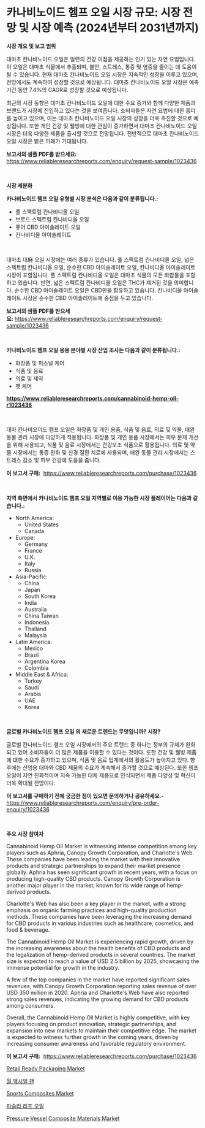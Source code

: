 <p><h1>카나비노이드 헴프 오일 시장 규모: 시장 전망 및 시장 예측 (2024년부터 2031년까지)</h1></p><p><strong>시장 개요 및 보고 범위</strong></p>
<p><p>대마초 칸나비노이드 오일은 일련의 건강 이점을 제공하는 인기 있는 자연 요법입니다. 이 오일은 대마초 식물에서 추출되며, 불안, 스트레스, 통증 및 염증을 줄이는 데 도움이 될 수 있습니다. 현재 대마초 칸나비노이드 오일 시장은 지속적인 성장을 이루고 있으며, 전망에서도 계속하여 성장할 것으로 예상됩니다. 대마초 칸나비노이드 오일 시장은 예측 기간 동안 7.4%의 CAGR로 성장할 것으로 예상됩니다. </p><p>최근의 시장 동향은 대마초 칸나비노이드 오일에 대한 수요 증가와 함께 다양한 제품과 브랜드가 시장에 진입하고 있다는 것을 보여줍니다. 소비자들은 자연 요법에 대한 흥미를 높이고 있으며, 이는 대마초 칸나비노이드 오일 시장의 성장을 더욱 촉진할 것으로 예상됩니다. 또한 개인 건강 및 웰빙에 대한 관심이 증가하면서 대마초 칸나비노이드 오일 시장은 더욱 다양한 제품을 출시할 것으로 전망됩니다. 전반적으로 대마초 칸나비노이드 오일 시장은 밝은 미래가 기대됩니다.</p></p>
<p><strong>보고서의 샘플 PDF를 받으세요:</strong> <a href="https://www.reliableresearchreports.com/enquiry/request-sample/1023436">https://www.reliableresearchreports.com/enquiry/request-sample/1023436</a></p>
<p>&nbsp;</p>
<p><strong>시장 세분화</strong></p>
<p><strong>카나비노이드 헴프 오일 유형별 시장 분석은 다음과 같이 분류됩니다.:</strong></p>
<p><ul><li>풀 스펙트럼 칸나비디올 오일</li><li>브로드 스펙트럼 칸나비디올 오일</li><li>퓨어 CBD 아이솔레이트 오일</li><li>칸나비디올 아이솔레이트</li></ul></p>
<p>&nbsp;</p>
<p><p>대마초 대麻 오일 시장에는 여러 종류가 있습니다. 풀 스펙트럼 칸나비디올 오일, 넓은 스펙트럼 칸나비디올 오일, 순수한 CBD 아이솔레이트 오일, 칸나비디올 아이솔레이트 시장이 포함됩니다. 풀 스펙트럼 칸나비디올 오일은 대마초 식물의 모든 화합물을 포함하고 있습니다. 반면, 넓은 스펙트럼 칸나비디올 오일은 THC가 제거된 것을 의미합니다. 순수한 CBD 아이솔레이트 오일은 CBD만을 함유하고 있습니다. 칸나비디올 아이솔레이트 시장은 순수한 CBD 아이솔레이트에 중점을 두고 있습니다.</p></p>
<p><strong>보고서의 샘플 PDF를 받으세요:</strong>&nbsp;<a href="https://www.reliableresearchreports.com/enquiry/request-sample/1023436">https://www.reliableresearchreports.com/enquiry/request-sample/1023436</a></p>
<p>&nbsp;</p>
<p><strong> 카나비노이드 헴프 오일 응용 분야별 시장 산업 조사는 다음과 같이 분류됩니다.:</strong></p>
<p><ul><li>화장품 및 퍼스널 케어</li><li>식품 및 음료</li><li>의료 및 제약</li><li>펫 케어</li></ul></p>
<p><strong><a href="https://www.reliableresearchreports.com/cannabinoid-hemp-oil-r1023436">https://www.reliableresearchreports.com/cannabinoid-hemp-oil-r1023436</a></strong></p>
<p>&nbsp;</p>
<p><p>대마 칸나비오이드 헴프 오일은 화장품 및 개인 용품, 식품 및 음료, 의료 및 약물, 애완 동물 관리 시장에 다양하게 적용됩니다. 화장품 및 개인 용품 시장에서는 피부 문제 개선을 위해 사용되고, 식품 및 음료 시장에서는 건강보조 식품으로 활용됩니다. 의료 및 약물 시장에서는 통증 완화 및 신경 질환 치료에 사용되며, 애완 동물 관리 시장에서는 스트레스 감소 및 피부 건강에 도움을 줍니다.</p></p>
<p><strong>이 보고서 구매:</strong>&nbsp; <a href="https://www.reliableresearchreports.com/purchase/1023436">https://www.reliableresearchreports.com/purchase/1023436</a></p>
<p>&nbsp;</p>
<p><strong>지역 측면에서 카나비노이드 헴프 오일 지역별로 이용 가능한 시장 플레이어는 다음과 같습니다.:</strong></p>
<p><ul>
    <li>
        North America:
        <ul>
            <li>United States</li>
            <li>Canada</li>
        </ul>
    </li>
    <li>
        Europe:
        <ul>
            <li>Germany</li>
            <li>France</li>
            <li>U.K.</li>
            <li>Italy</li>
            <li>Russia</li>
        </ul>
    </li>
    <li>
        Asia-Pacific:
        <ul>
            <li>China</li>
            <li>Japan</li>
            <li>South Korea</li>
            <li>India</li>
            <li>Australia</li>
            <li>China Taiwan</li>
            <li>Indonesia</li>
            <li>Thailand</li>
            <li>Malaysia</li>
        </ul>
    </li>
    <li>
        Latin America:
        <ul>
            <li>Mexico</li>
            <li>Brazil</li>
            <li>Argentina Korea</li>
            <li>Colombia</li>
        </ul>
    </li>
    <li>
        Middle East & Africa:
        <ul>
            <li>Turkey</li>
            <li>Saudi</li>
            <li>Arabia</li>
            <li>UAE</li>
            <li>Korea</li>
        </ul>
    </li>
    </ul></p>
<p>&nbsp;</p>
<p><strong>글로벌 카나비노이드 헴프 오일 의 새로운 트렌드는 무엇입니까? 시장?</strong></p>
<p><p>글로벌 칸나비노이드 헴프 오일 시장에서의 주요 트렌드 중 하나는 정부의 규제가 완화되고 있어 소비자들이 더 많은 제품을 이용할 수 있다는 것이다. 또한 건강 및 웰빙 제품에 대한 수요가 증가하고 있으며, 식품 및 음료 업계에서의 활용도가 높아지고 있다. 향후에는 산업용 대마와 CBD 제품의 수요가 계속해서 증가할 것으로 예상된다. 또한 헴프 오일이 자연 친화적이며 지속 가능한 대체 제품으로 인식되면서 제품 다양성 및 혁신이 더욱 확대될 전망이다.</p></p>
<p><strong>이 보고서를 구매하기 전에 궁금한 점이 있으면 문의하거나 공유하세요.</strong>- <a href="https://www.reliableresearchreports.com/enquiry/pre-order-enquiry/1023436">https://www.reliableresearchreports.com/enquiry/pre-order-enquiry/1023436</a></p>
<p>&nbsp;</p>
<p><strong>주요 시장 참여자</strong></p>
<p><p>Cannabinoid Hemp Oil Market is witnessing intense competition among key players such as Aphria, Canopy Growth Corporation, and Charlotte's Web. These companies have been leading the market with their innovative products and strategic partnerships to expand their market presence globally. Aphria has seen significant growth in recent years, with a focus on producing high-quality CBD products. Canopy Growth Corporation is another major player in the market, known for its wide range of hemp-derived products.</p><p>Charlotte's Web has also been a key player in the market, with a strong emphasis on organic farming practices and high-quality production methods. These companies have been leveraging the increasing demand for CBD products in various industries such as healthcare, cosmetics, and food & beverage.</p><p>The Cannabinoid Hemp Oil Market is experiencing rapid growth, driven by the increasing awareness about the health benefits of CBD products and the legalization of hemp-derived products in several countries. The market size is expected to reach a value of USD 2.5 billion by 2025, showcasing the immense potential for growth in the industry.</p><p>A few of the top companies in the market have reported significant sales revenues, with Canopy Growth Corporation reporting sales revenue of over USD 350 million in 2020. Aphria and Charlotte's Web have also reported strong sales revenues, indicating the growing demand for CBD products among consumers.</p><p>Overall, the Cannabinoid Hemp Oil Market is highly competitive, with key players focusing on product innovation, strategic partnerships, and expansion into new markets to maintain their competitive edge. The market is expected to witness further growth in the coming years, driven by increasing consumer awareness and favorable regulatory environment.</p></p>
<p><strong>이 보고서 구매:</strong>&nbsp;&nbsp;<a href="https://www.reliableresearchreports.com/purchase/1023436">https://www.reliableresearchreports.com/purchase/1023436</a></p>
<p><p><a href="https://github.com/globismark/Market-Research-Report-List-2/blob/main/retail-ready-packaging-market.md">Retail Ready Packaging Market</a></p><p><a href="https://medium.com/@jerrodhilll68/2024%EB%85%84%EB%B6%80%ED%84%B0-2031%EB%85%84%EA%B9%8C%EC%A7%80%EC%9D%98-%EA%B8%B0%EA%B0%84%EC%9D%84-%EC%9C%84%ED%95%9C-%EB%B2%BD%ED%98%95-%EC%B6%95%EB%A5%98-%EC%84%A0%ED%92%8D%EA%B8%B0-%EC%8B%9C%EC%9E%A5-%EB%B6%84%EC%84%9D-%EB%B0%8F-%EA%B7%9C%EB%AA%A8-%EC%98%88%EC%B8%A1-9e2f83427906">월 액시얼 팬</a></p><p><a href="https://issuu.com/reportprime-2/docs/sports-composites-market-size-2030.pptx">Sports Composites Market</a></p><p><a href="https://github.com/Tristiarton768456/Market-Research-Report-List-1/blob/main/530351823733.md">파슬리 리프 오일</a></p><p><a href="https://issuu.com/reportprime-2/docs/pressure-vessel-composite-materials-market-size-20">Pressure Vessel Composite Materials Market</a></p></p>
